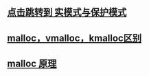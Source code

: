 ## [点击跳转到 实模式与保护模式](https://github.com/lcdzhao/operating_system/tree/master/theory/%E9%99%841%EF%BC%9A%E7%A1%AC%E4%BB%B6%E7%9B%B8%E5%85%B3/%E5%AE%9E%E6%A8%A1%E5%BC%8F%E4%B8%8E%E4%BF%9D%E6%8A%A4%E6%A8%A1%E5%BC%8F)

## [malloc，vmalloc，kmalloc区别 ](https://blog.csdn.net/alzzw/article/details/101901323)

## [malloc 原理](https://blog.csdn.net/AngelDg/article/details/111825900)
